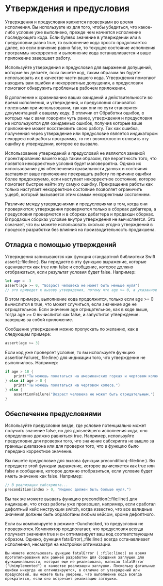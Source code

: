 # Утверждения и предусловия
Утверждения и предусловия являются проверками во время исполнения. Вы используете их для того, чтобы убедиться, что какое-либо условие уже выполнено, прежде чем начнется исполнение последующего кода. Если булево значение в утверждении или в предусловии равно true, то выполнение кода просто продолжается далее, но если значение равно false, то текущее состояние исполнения программы некорректно и выполнение кода останавливается и ваше приложение завершает работу.

Используйте утверждения и предусловия для выражения допущений, которые вы делаете, пока пишете код, таким образом вы будете использовать их в качестве части вашего кода. Утверждения помогают находить вам ошибки и некорректные допущения, а предусловия помогают обнаружить проблемы в рабочем приложении.

В дополнение к сравниванию ваших ожиданий и действительности во время исполнения, и утверждения, и предусловия становятся полезными при использовании, так как они по сути становятся документацией к вашему коду. В отличии от Обработки ошибок, о которых мы с вами говорили чуть ранее, утверждения и предусловия не используются для ожидаемых ошибок, получив которые ваше приложение может восстановить свою работу. Так как ошибка, полученная через утверждение или предусловие является индикатором некорректной работы программы, то нет возможности отловить эту ошибку в утверждении, которое ее вызвало.

Использование утверждений и предусловий не являются заменой проектированию вашего кода таким образом, где вероятность того, что появятся некорректные условия будет маловероятна. Однако их использование для обеспечения правильности данных и состояния заставляет ваше приложение прекращать работу по причине ошибки более предсказуемо, если наступает некорректное состояние, которое помогает быстрее найти эту самую ошибку. Прекращение работы как только наступает некорректное состояние позволяет ограничить ущерб, который вызывается этим самым некорректным состоянием.

Различие между утверждениями и предусловиями в том, когда они проверяются: утверждения проверяются только в сборках дебаггера, а предусловия проверяются и в сборках дебаггера и продакшн сборках. В продакшн сборках условие внутри утверждения не вычисляется. Это означает, что вы можете использовать сколько угодно утверждений в процессе разработки без влияния на производительность продакшена.

## Отладка с помощью утверждений
Утверждения записываются как функция стандартной библиотеки Swift assert(_:_:file:line:). Вы передаете в эту функцию выражение, которые оценивается как true или false и сообщение, которое должно отображаться, если результат условия будет false. Например:

```swift
let age = -3
assert(age >= 0, "Возраст человека не может быть меньше нуля")
// это приведет к вызову утверждения, потому что age >= 0, а указанное значение < 0.
```

В этом примере, выполнение кода продолжится, только если age >= 0 вычислится в true, что может случиться, если значение age не отрицательное. Если значение age отрицательное, как в коде выше, тогда age >= 0 вычислится как false, и запустится утверждение. завершив за собой приложение.

Сообщение утверждения можно пропускать по желанию, как в следующем примере:

```swift
assert(age >= 3)
```

Если код уже проверяет условие, то вы используете функцию assertionFailure(_:file:line:) для индикации того, что утверждение не выполнилось. Например:

```swift
if age > 10 {
    print("Ты можешь покататься на американских горках и чертовом колесе.")
} else if age > 0 {
    print("Ты можешь покататься на чертовом колесе.")
} else {
    assertionFailure("Возраст человека не может быть отрицательным.")
}
```

## Обеспечение предусловиями
Используйте предусловие везде, где условие потенциально может получить значение false, но для дальнейшего исполнения кода, оно определенно должно равняться true. Например, используйте предусловие для проверки того, что значение сабскрипта не вышло за границы диапазона или для проверки того, что в функцию было передано корректное значение.

Вы пишете предусловие для вызова функции precondition(_:_:file:line:). Вы передаете этой функции выражение, которое вычисляется как true или false и сообщение, которое должно отобразиться, если условие будет иметь значение как false. Например:

```swift
// В реализации сабскрипта...
precondition(index > 0, "Индекс должен быть больше нуля.")
```

Вы так же можете вызвать функцию precondition(_:_:file:line:) для индикации, что отказ работы уже произошел, например, если сработал дефолтный кейс инструкции switch, когда известно, что все валидные значения должны быть обработаны любым кейсом, кроме дефолтного.

Если вы компилируете в режиме -0unchecked, то предусловия не проверяются. Компилятор предполагает, что предусловия всегда получают значения true и он оптимизирует ваш код соответствующим образом. Однако, функция fatalError(_:file:line:) всегда останавливает исполнения, несмотря на настройки оптимизации.

    Вы можете использовать функцию fatalError (_:file:line:) во время прототипирования или ранней разработки для создания заглушек для функциональности, которая еще не реализована, написав fatalError ("Unimplemented") в качестве реализации заглушки. Поскольку фатальные ошибки никогда не оптимизируются, в отличие от утверждений или предусловий, вы можете быть уверены, что выполнение кода всегда прекратится, если оно встречает реализацию заглушки.
